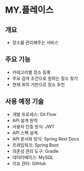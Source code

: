 # MY.플레이스

## 개요
* 장소를 관리해주는 서비스

## 주요 기능
* 카테고리별 장소 등록
* 주요 검색 조건으로 원하는 장소 찾기
* 현재 위치 기반으로 장소 추천

## 사용 예정 기술
* 개발 프로세스: Git Flow
* API 설계 원칙
* 사용자 인증 방식: JWT
* API 스펙 설계
* API 문서화 방식: Spring Rest Docs
* 프레임워크: Spring Boot
* 의존성 관리 도구: Gradle
* 데이터베이스: MySQL
* 이슈 관리: GitHub